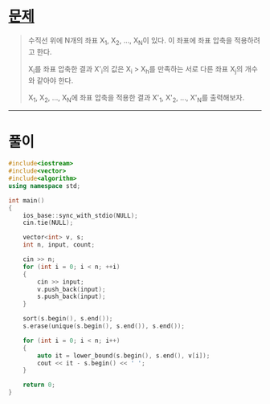 # [문제](https://www.acmicpc.net/problem/18870 "#18870번")
  
> 수직선 위에 N개의 좌표 X<sub>1</sub>, X<sub>2</sub>, ..., X<sub>N</sub>이 있다. 이 좌표에 좌표 압축을 적용하려고 한다.
> 
> X<sub>i</sub>를 좌표 압축한 결과 X'<sub>i</sub>의 값은 X<sub>i</sub> > X<sub>h</sub>를 만족하는 서로 다른 좌표 X<sub>j</sub>의 개수와 같아야 한다.
> 
> X<sub>1</sub>, X<sub>2</sub>, ..., X<sub>N</sub>에 좌표 압축을 적용한 결과 X'<sub>1</sub>, X'<sub>2</sub>, ..., X'<sub>N</sub>를 출력해보자.
<hr/>

# 풀이

```cpp
#include<iostream>
#include<vector>
#include<algorithm>
using namespace std;

int main()
{
    ios_base::sync_with_stdio(NULL);
    cin.tie(NULL);

    vector<int> v, s;
    int n, input, count;

    cin >> n;
    for (int i = 0; i < n; ++i)
    {
        cin >> input;
        v.push_back(input);
        s.push_back(input);
    }

    sort(s.begin(), s.end());
    s.erase(unique(s.begin(), s.end()), s.end());

    for (int i = 0; i < n; i++)
    {
        auto it = lower_bound(s.begin(), s.end(), v[i]);
        cout << it - s.begin() << ' ';
    }

    return 0;
}
```

